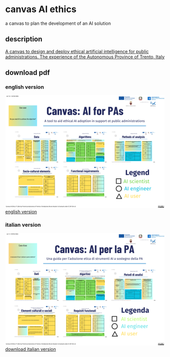 # canvas AI ethics
a canvas to plan the development of an AI solution

## description
[A canvas to design and deploy ethical artificial intelligence for public administrations. The experience of the Autonomous Province of Trento, Italy](https://papers.ssrn.com/sol3/papers.cfm?abstract_id=4819535)

## download pdf
### english version
![](svg/en/canvas_ai_ethics_AIxPA_1.svg)\
[english version](https://github.com/dclfbk/canvasaiethics/blob/main/pdf/en/canvas_ai_ethics_AIxPA_en.pdf)

### italian version
![](svg/it/canvas_ai_ethics_AIxPA_1.svg)\
[download italian version](https://github.com/dclfbk/canvasaiethics/blob/main/pdf/it/canvas_ai_ethics_AIxPA.pdf)

<!-- ### sources -->
<!-- https://www.canva.com/design/DAF-pihOVVo/P5MajTVQclYU3wk8PgA3RQ/edit -->


